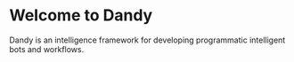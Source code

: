 # Welcome to Dandy

Dandy is an intelligence framework for developing programmatic intelligent bots and workflows.